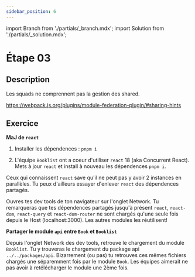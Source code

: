 ```yaml
---
sidebar_position: 6
---
```


import Branch from './partials/\_branch.mdx';
import Solution from './partials/\_solution.mdx';

# Étape 03

<Branch step="03" />

## Description

Les squads ne comprennent pas la gestion des shared.

https://webpack.js.org/plugins/module-federation-plugin/#sharing-hints

## Exercice

**MaJ de `react`**

1. Installer les dépendences : `pnpm i`

2. L'équipe `Booklist` ont a coeur d'utiliser `react` 18 (aka Concurrent React). Mets à jour `react` et install à nouveau les dépendences `pnpm i`.


Ceux qui connaissent `react` save qu'il ne peut pas y avoir 2 instances en parallèles. Tu peux d'ailleurs essayer d'enlever `react` des dépendences partagés.


Ouvres tes dev tools de ton navigateur sur l'onglet Network. Tu remarqueras que tes dépendences partagés jusqu'à présent `react`, `react-dom`, `react-query` et `react-dom-router` ne sont chargés qu'une seule fois depuis le Host (localhost:3000). Les autres modules les réutilisent! 



**Partager le module `api` entre `Book` et `Booklist`**

Depuis l'onglet Network des dev tools, retrouve le chargement du module `Booklist`. Tu y trouveras le chargement du package api ` ../../packages/api`. Bizarrement (ou pas) tu retrouves ces mêmes fichiers chargés une séparemment fois par le module `Book`. Les équipes aimerait ne pas avoir à retélécharger le module une 2ème fois.

<Solution step="03" />
